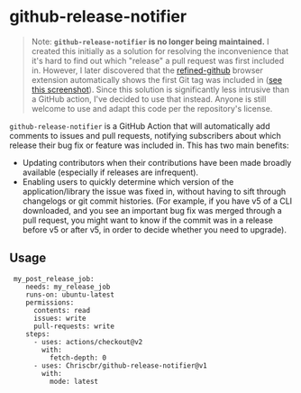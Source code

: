 # github-release-notifier

> Note: **`github-release-notifier` is no longer being maintained.** I created this initially as a solution for resolving the inconvenience that it's hard to find out which "release" a pull request was first included in. However, I later discovered that the [refined-github](https://github.com/sindresorhus/refined-github) browser extension automatically shows the first Git tag was included in ([see this screenshot](https://user-images.githubusercontent.com/16872793/81943321-38ac4300-95c9-11ea-8543-0f4858174e1e.png)). Since this solution is significantly less intrusive than a GitHub action, I've decided to use that instead. Anyone is still welcome to use and adapt this code per the repository's license.

`github-release-notifier` is a GitHub Action that will automatically add comments to issues and pull requests, notifying subscribers about which release their bug fix or feature was included in. This has two main benefits:

- Updating contributors when their contributions have been made broadly available (especially if releases are infrequent).
- Enabling users to quickly determine which version of the application/library the issue was fixed in, without having to sift through changelogs or git commit histories. (For example, if you have v5 of a CLI downloaded, and you see an important bug fix was merged through a pull request, you might want to know if the commit was in a release before v5 or after v5, in order to decide whether you need to upgrade).

## Usage

```
 my_post_release_job:
    needs: my_release_job
    runs-on: ubuntu-latest
    permissions:
      contents: read
      issues: write
      pull-requests: write
    steps:
      - uses: actions/checkout@v2
        with:
          fetch-depth: 0
      - uses: Chriscbr/github-release-notifier@v1
        with:
          mode: latest
```
